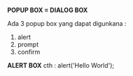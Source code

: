 **POPUP BOX = DIALOG BOX**

Ada 3 popup box yang dapat digunkana :
1. alert
2. prompt
3. confirm

**ALERT BOX**
cth : alert('Hello World');